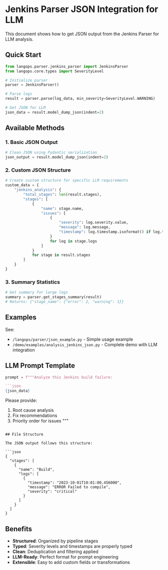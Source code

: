 # Jenkins Parser JSON Integration for LLM

This document shows how to get JSON output from the Jenkins Parser for LLM analysis.

## Quick Start

```python
from langops.parser.jenkins_parser import JenkinsParser
from langops.core.types import SeverityLevel

# Initialize parser
parser = JenkinsParser()

# Parse logs
result = parser.parse(log_data, min_severity=SeverityLevel.WARNING)

# Get JSON for LLM
json_data = result.model_dump_json(indent=2)
```

## Available Methods

### 1. Basic JSON Output
```python
# Clean JSON using Pydantic serialization
json_output = result.model_dump_json(indent=2)
```

### 2. Custom JSON Structure
```python
# Create custom structure for specific LLM requirements
custom_data = {
    "jenkins_analysis": {
        "total_stages": len(result.stages),
        "stages": [
            {
                "name": stage.name,
                "issues": [
                    {
                        "severity": log.severity.value,
                        "message": log.message,
                        "timestamp": log.timestamp.isoformat() if log.timestamp else None
                    }
                    for log in stage.logs
                ]
            }
            for stage in result.stages
        ]
    }
}
```

### 3. Summary Statistics
```python
# Get summary for large logs
summary = parser.get_stages_summary(result)
# Returns: {"stage_name": {"error": 2, "warning": 1}}
```

## Examples

See:
- `/langops/parser/json_example.py` - Simple usage example
- `/demo/examples/analysis_jenkins_json.py` - Complete demo with LLM integration

## LLM Prompt Template

```python
prompt = f"""Analyze this Jenkins build failure:

```json
{json_data}
```

Please provide:
1. Root cause analysis
2. Fix recommendations
3. Priority order for issues
"""
```

## File Structure

The JSON output follows this structure:

```json
{
  "stages": [
    {
      "name": "Build",
      "logs": [
        {
          "timestamp": "2023-10-01T10:01:00.456000",
          "message": "ERROR Failed to compile",
          "severity": "critical"
        }
      ]
    }
  ]
}
```

## Benefits

- **Structured**: Organized by pipeline stages
- **Typed**: Severity levels and timestamps are properly typed
- **Clean**: Deduplication and filtering applied
- **LLM-Ready**: Perfect format for prompt engineering
- **Extensible**: Easy to add custom fields or transformations
